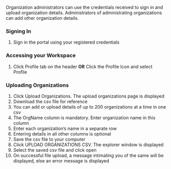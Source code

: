 Organization administrators can use the credentials received to sign in and upload organization details. Administrators of administrating organizations can add other organization details.

### Signing In
1. Sign in the portal using your registered credentials

### Accessing your Workspace
1. Click Profile tab on the header
			**OR**
   Click the Profile Icon and select Profile
   
### Uploading Organizations
1. Click Upload Organizations. The upload organizations page is displayed
1. Download the csv file for reference
1. You can add or upload details of up to 200 organizations at a time in one csv
1. The OrgName column is mandatory. Enter organization name in this column
1. Enter each organization’s name in a separate row
1. Entering details in all other columns is optional
1. Save the csv file to your computer
1. Click UPLOAD ORGANIZATIONS CSV. The explorer window is displayed
1. Select the saved csv file and click open
1. On successful file upload, a message intimating you of the same will be displayed, else an error message is displayed
